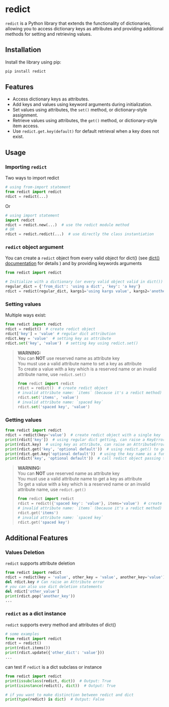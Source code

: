 # redict

`redict` is a Python library that extends the functionality of dictionaries, allowing you to access dictionary keys as attributes and providing additional methods for setting and retrieving values.

## Installation

Install the library using pip:

```bash
pip install redict
```

## Features

- Access dictionary keys as attributes.
- Add keys and values using keyword arguments during initialization.
- Set values using attributes, the `set()` method, or dictionary-style assignment.
- Retrieve values using attributes, the `get()` method, or dictionary-style item access.
- Use `redict.get.key(default)` for default retrieval when a key does not exist.

## Usage
### Importing `redict`
Two ways to import redict
```python
# using from-import statement
from redict import redict
rdict = redict(...)
```
Or
```python
# using import statement
import redict
rdict = redict.new(...)  # use the redict module method
# OR
rdict = redict.redict(...)  # use directly the class instantiation
```

### `redict` object argument
You can create a `redict` object from every valid object for dict() (see [dict() documentation](https://docs.python.org/3/library/stdtypes.html#dict)  for details ) and by providing keywords arguments
````python
from redict import redict

# Initialize with a dictionary (or every valid object valid in dict())
regular_dict = {'from_dict': 'using a dict', 'key': 'a key'}
rdict = redict(regular_dict, kargs1='using kargs value', kargs2='another kargs value')
````

### Setting values
Multiple ways exist:
```python
from redict import redict
rdict = redict()  # create redict object
rdict['key'] = 'value' # regular dict attribution
rdict.key = 'value'  # setting key as attribute
rdict.set('key', 'value')  # setting key using redict.set()
```
> **WARNING:**\
> You can **NOT** use reserved name as attribute key\
> You must use a valid attribute name to set a key as attribute\
> To create a value with a key which is a reserved name or an invalid attribute name, use `redict.set()`
> ```python
> from redict import redict
> rdict = redict()  # create redict object
> # invalid attribute name: `items` (because it's a redict method)
> rdict.set('items', 'value')
> # invalid attribute name: `spaced key`
> rdict.set('spaced key', 'value')
> ```

### Getting values
```python
from redict import redict
rdict = redict(key='value')  # create redict object with a single key 'key' associated to the value 'value'
print(rdict['key'])  # using regular dict getting, can raise a KeyError
print(rdict.key)  # using key as attribute, can raise an AttributeError
print(rdict.get('key', 'optional default'))  # using redict.get() to get value if exists, otherwise return the default value (None if no specified)
print(rdict.get.key('optional default'))  # using the key name as a function on the attribute redict.get, same result of rdict.get('key', 'optional result')
print(rdict('key', 'optional default'))  # call redict object passing the key and eventually a default value
```
> **WARNING:**\
> You can **NOT** use reserved name as attribute key\
> You must use a valid attribute name to get a key as attribute\
> To get a value with a key which is a reserved name or an invalid attribute name, use `redict.get()`
> ```python
> from redict import redict
> rdict = redict({'spaced key': 'value'}, items='value')  # create redict object
> # invalid attribute name: `items` (because it's a redict method)
> rdict.get('items')
> # invalid attribute name: `spaced key`
> rdict.get('spaced key')
> ```

## Additional Features
### Values Deletion
`redict` supports attribute deletion
```python
from redict import redict
rdict = redict(key = 'value', other_key = 'value', another_key='value')
del rdict.key # Can raise an Attribute error
# you can also use dict deletion statements
del rdict['other_value']
print(rdict.pop('another_key'))
...
```
### `redict` as a dict instance

`redict` supports every method and attributes of dict()
```python
# some examples
from redict import redict
rdict = redict()
print(rdict.items())
print(rdict.update({'other_dict': 'value'}))
...
```

can test if `redict` is a dict subclass or instance

```python
from redict import redict
print(issubclass(redict, dict))  # Output: True
print(isinstance(redict(), dict))  # Output: True

# if you want to make distinction between redict and dict
print(type(redict) is dict)  # Output: False
```
